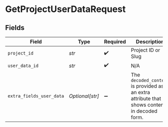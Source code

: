 # GetProjectUserDataRequest


## Fields

| Field                                                                                       | Type                                                                                        | Required                                                                                    | Description                                                                                 |
| ------------------------------------------------------------------------------------------- | ------------------------------------------------------------------------------------------- | ------------------------------------------------------------------------------------------- | ------------------------------------------------------------------------------------------- |
| `project_id`                                                                                | *str*                                                                                       | :heavy_check_mark:                                                                          | Project ID or Slug                                                                          |
| `user_data_id`                                                                              | *str*                                                                                       | :heavy_check_mark:                                                                          | N/A                                                                                         |
| `extra_fields_user_data`                                                                    | *Optional[str]*                                                                             | :heavy_minus_sign:                                                                          | The `decoded_content` is provided as an extra attribute that shows content in decoded form. |